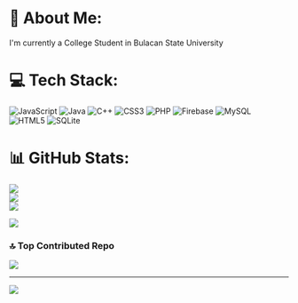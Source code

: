 # 💫 About Me:
I'm currently a College Student in Bulacan State University


# 💻 Tech Stack:
![JavaScript](https://img.shields.io/badge/javascript-%23323330.svg?style=for-the-badge&logo=javascript&logoColor=%23F7DF1E) ![Java](https://img.shields.io/badge/java-%23ED8B00.svg?style=for-the-badge&logo=java&logoColor=white) ![C++](https://img.shields.io/badge/c++-%2300599C.svg?style=for-the-badge&logo=c%2B%2B&logoColor=white) ![CSS3](https://img.shields.io/badge/css3-%231572B6.svg?style=for-the-badge&logo=css3&logoColor=white) ![PHP](https://img.shields.io/badge/php-%23777BB4.svg?style=for-the-badge&logo=php&logoColor=white) ![Firebase](https://img.shields.io/badge/firebase-%23039BE5.svg?style=for-the-badge&logo=firebase) ![MySQL](https://img.shields.io/badge/mysql-%2300f.svg?style=for-the-badge&logo=mysql&logoColor=white) ![HTML5](https://img.shields.io/badge/html5-%23E34F26.svg?style=for-the-badge&logo=html5&logoColor=white) ![SQLite](https://img.shields.io/badge/sqlite-%2307405e.svg?style=for-the-badge&logo=sqlite&logoColor=white)

# 📊 GitHub Stats:
![](https://github-readme-stats.vercel.app/api?username=Keiasuuu&theme=omni&hide_border=false&include_all_commits=false&count_private=false)<br/>
![](https://github-readme-streak-stats.herokuapp.com/?user=Keiasuuu&theme=omni&hide_border=false)<br/>
![](https://github-readme-stats.vercel.app/api/top-langs/?username=Keiasuuu&theme=omni&hide_border=false&include_all_commits=false&count_private=false&layout=compact)


![](https://quotes-github-readme.vercel.app/api?type=horizontal&theme=radical)

### 🔝 Top Contributed Repo
![](https://github-contributor-stats.vercel.app/api?username=Keiasuuu&limit=5&theme=tokyonight&combine_all_yearly_contributions=true)


---
[![](https://visitcount.itsvg.in/api?id=Keiasuuu&icon=0&color=6)](https://visitcount.itsvg.in)

<!-- Proudly created with GPRM ( https://gprm.itsvg.in ) -->
